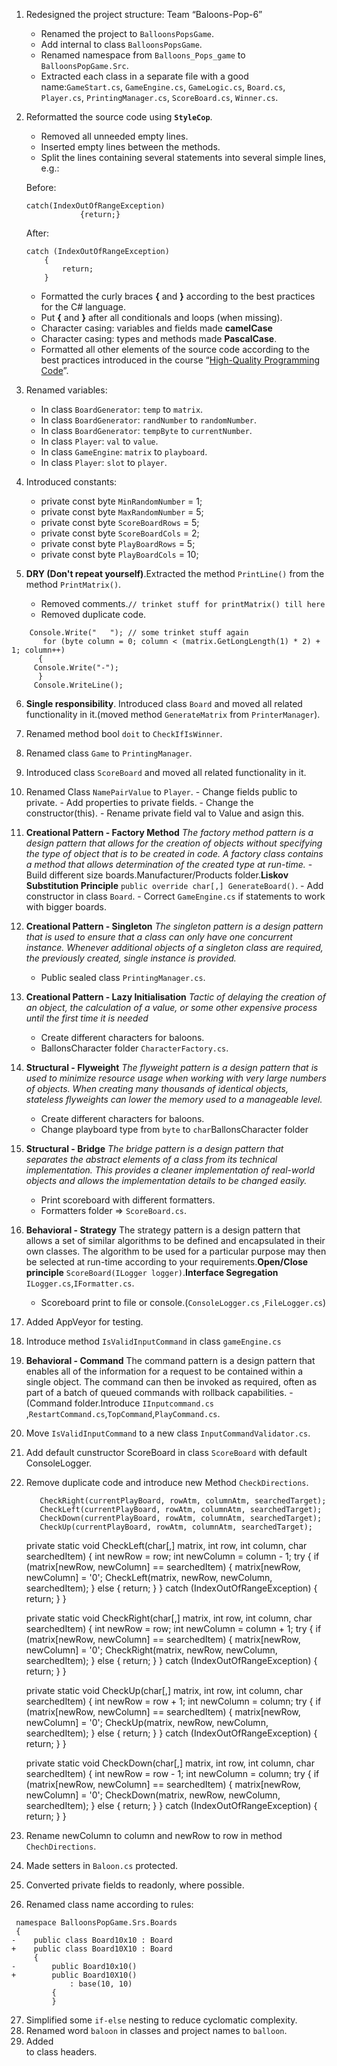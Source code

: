 1.  Redesigned the project structure: Team “Baloons-Pop-6”
	-   Renamed the project to `BalloonsPopsGame`.
	-   Add internal to class `BalloonsPopsGame`.
	-   Renamed namespace from `Balloons_Pops_game` to  `BalloonsPopGame.Src`.
	-   Extracted each class in a separate file with a good name:`GameStart.cs`, `GameEngine.cs`, `GameLogic.cs`, `Board.cs`, `Player.cs`, `PrintingManager.cs`, `ScoreBoard.cs`, `Winner.cs`.
		
2.  Reformatted the source code using **`StyleCop`**.
	-   Removed all unneeded empty lines.
	-   Inserted empty lines between the methods.
	-   Split the lines containing several statements into several simple lines, e.g.:
	
	Before:
	
		catch(IndexOutOfRangeException)
                    {return;} 
		
	After:

		catch (IndexOutOfRangeException)
            {
                return;
            }
	
	-   Formatted the curly braces **{** and **}** according to the best practices for the C\# language.
	-   Put **{** and **}** after all conditionals and loops (when missing).
	-   Character casing: variables and fields made **camelCase**
	-   Character casing: types and methods made **PascalCase**.
	-   Formatted all other elements of the source code according to the best practices introduced in the course “[High-Quality Programming Code](http://telerikacademy.com/Courses/Courses/Details/244)”.

3.  Renamed variables:
	-   In class `BoardGenerator`: `temp` to `matrix`.
	-   In class `BoardGenerator`: `randNumber` to `randomNumber`.
	-   In class `BoardGenerator`: `tempByte` to `currentNumber`.
	-   In class `Player`: `val` to `value`.
	-   In class `GameEngine`: `matrix` to `playboard`.
	-   In class `Player`: `slot` to `player`.

4.  Introduced constants:
	-   private const byte `MinRandomNumber` = 1;
	-   private const byte `MaxRandomNumber` = 5;
	-   private const byte `ScoreBoardRows` = 5;
	-   private const byte `ScoreBoardCols` = 2;
	-   private const byte `PlayBoardRows` = 5;
	-   private const byte `PlayBoardCols` = 10;


5.  **DRY (Don't repeat yourself)**.Extracted the method `PrintLine()` from the method `PrintMatrix()`. 
	- Removed comments.`// trinket stuff for printMatrix() till here`
	- Removed duplicate code.
```
    Console.Write("   "); // some trinket stuff again
       for (byte column = 0; column < (matrix.GetLongLength(1) * 2) + 1; column++)
      {
     Console.Write("-");
      }
     Console.WriteLine();
```
6.  **Single responsibility**. Introduced class `Board` and moved all related functionality in it.(moved method `GenerateMatrix` from `PrinterManager`).
7.  Renamed method bool `doit` to `CheckIfIsWinner`.
8.  Renamed class `Game` to `PrintingManager`.
9.  Introduced class `ScoreBoard` and moved all related functionality in it.
10.  Renamed Class `NamePairValue` to `Player`.
	-   Change fields public to private.
	-   Add properties to private fields.
	-   Change the constructor(this).
	-   Rename private field val to Value and asign this.
	   
11.  **Creational Pattern - Factory Method** *The factory method pattern is a design pattern that allows for the creation of objects without specifying the type of object that is to be created in code. A factory class contains a method that allows determination of the created type at run-time.* 
	- Build different size boards.Manufacturer/Products folder.**Liskov Substitution Principle** `public override char[,] GenerateBoard()`.
	- Add constructor in class `Board`.
	- Correct `GameEngine.cs` if statements to work with bigger boards.

12. **Creational Pattern - Singleton** *The singleton pattern is a design pattern that is used to ensure that a class can only have one concurrent instance. Whenever additional objects of a singleton class are required, the previously created, single instance is provided.*
	- Public sealed class `PrintingManager.cs`.
13. **Creational Pattern - Lazy Initialisation** *Tactic of delaying the creation of an object, the calculation of a value, or some other expensive process until the first time it is needed* 
	- Create different characters for baloons.
	- BallonsCharacter folder `CharacterFactory.cs`.
14. **Structural - Flyweight** *The flyweight pattern is a design pattern that is used to minimize resource usage when working with very large numbers of objects. When creating many thousands of identical objects, stateless flyweights can lower the memory used to a manageable level.*

	- Create different characters for baloons.
	- Change playboard type from `byte` to `char`BallonsCharacter folder
15. **Structural - Bridge** *The bridge pattern is a design pattern that separates the abstract elements of a class from its technical implementation. This provides a cleaner implementation of real-world objects and allows the implementation details to be changed easily.*

	- Print scoreboard with different formatters.
	- Formatters folder => `ScoreBoard.cs`.
16. **Behavioral - Strategy** The strategy pattern is a design pattern that allows a set of similar algorithms to be defined and encapsulated in their own classes. The algorithm to be used for a particular purpose may then be selected at run-time according to your requirements.**Open/Close principle** `ScoreBoard(ILogger logger)`.**Interface Segregation** `ILogger.cs`,`IFormatter.cs`.

	- Scoreboard print to file or console.(`ConsoleLogger.cs` ,`FileLogger.cs`)
17. Added AppVeyor for testing.
18. Introduce method `IsValidInputCommand` in class `gameEngine.cs`
19.  **Behavioral - Command** The command pattern is a design pattern that enables all of the information for a request to be contained within a single object. The command can then be invoked as required, often as part of a batch of queued commands with rollback capabilities.
	- (Command folder.Introduce `IInputcommand.cs` ,`RestartCommand.cs`,`TopCommand`,`PlayCommand.cs`.

20.  Move `IsValidInputCommand` to a new class `InputCommandValidator.cs`.
21.  Add default cunstructor ScoreBoard in class `ScoreBoard` with default ConsoleLogger.
22.  Remove duplicate code and introduce new Method `CheckDirections`.

			CheckRight(currentPlayBoard, rowAtm, columnAtm, searchedTarget);
            CheckLeft(currentPlayBoard, rowAtm, columnAtm, searchedTarget);
            CheckDown(currentPlayBoard, rowAtm, columnAtm, searchedTarget);
            CheckUp(currentPlayBoard, rowAtm, columnAtm, searchedTarget);

        private static void CheckLeft(char[,] matrix, int row, int column, char searchedItem)
        {
            int newRow = row;
            int newColumn = column - 1;
            try
            {
                if (matrix[newRow, newColumn] == searchedItem)
                {
                    matrix[newRow, newColumn] = '0';
                    CheckLeft(matrix, newRow, newColumn, searchedItem);
                }
                else
                {
                    return;
                }
            }
            catch (IndexOutOfRangeException)
            {
                return;
            }
        }

        private static void CheckRight(char[,] matrix, int row, int column, char searchedItem)
        {
            int newRow = row;
            int newColumn = column + 1;
            try
            {
                if (matrix[newRow, newColumn] == searchedItem)
                {
                    matrix[newRow, newColumn] = '0';
                    CheckRight(matrix, newRow, newColumn, searchedItem);
                }
                else
                {
                    return;
                }
            }
            catch (IndexOutOfRangeException)
            {
                return;
            }
        }

        private static void CheckUp(char[,] matrix, int row, int column, char searchedItem)
        {
            int newRow = row + 1;
            int newColumn = column;
            try
            {
                if (matrix[newRow, newColumn] == searchedItem)
                {
                    matrix[newRow, newColumn] = '0';
                    CheckUp(matrix, newRow, newColumn, searchedItem);
                }
                else
                {
                    return;
                }
            }
            catch (IndexOutOfRangeException)
            {
                return;
            }
        }

        private static void CheckDown(char[,] matrix, int row, int column, char searchedItem)
        {
            int newRow = row - 1;
            int newColumn = column;
            try
            {
                if (matrix[newRow, newColumn] == searchedItem)
                {
                    matrix[newRow, newColumn] = '0';
                    CheckDown(matrix, newRow, newColumn, searchedItem);
                }
                else
                {
                    return;
                }
            }
            catch (IndexOutOfRangeException)
            {
                return;
            }
        }

23. Rename newColumn to column and newRow to row in method `ChechDirections`.
24. Made setters in `Baloon.cs` protected.
25. Converted private fields to readonly, where possible.
26. Renamed class name according to rules:
```
 namespace BalloonsPopGame.Srs.Boards
 {
-    public class Board10x10 : Board
+    public class Board10X10 : Board
     {
-        public Board10x10()
+        public Board10X10()
             : base(10, 10)
         {
         }
```
27. Simplified some `if-else` nesting to reduce cyclomatic complexity.
28. Renamed word `baloon` in classes and project names to `balloon`.
29. Added <summary> to class headers.

